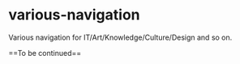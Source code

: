 # various-navigation
Various navigation for IT/Art/Knowledge/Culture/Design and so on.

==To be continued==
